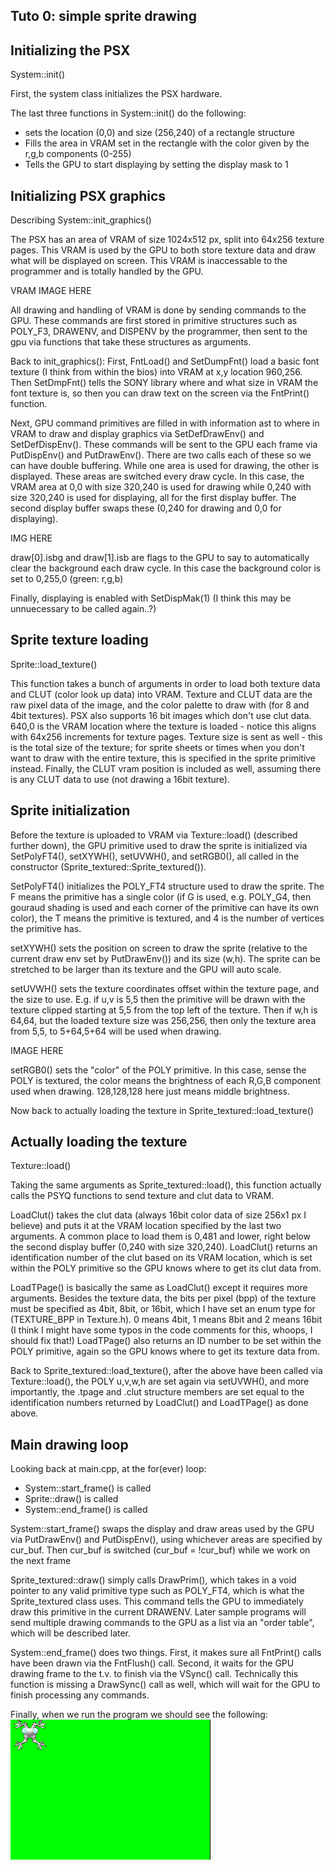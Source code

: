 ## Tuto 0: simple sprite drawing

## Initializing the PSX
System::init()

First, the system class initializes the PSX hardware.

The last three functions in System::init() do the following:
* sets the location (0,0) and size (256,240) of a
  rectangle structure
* Fills the area in VRAM set in the rectangle with the 
  color given by the r,g,b components (0-255)
* Tells the GPU to start displaying by setting the display
  mask to 1

## Initializing PSX graphics
Describing System::init_graphics()

The PSX has an area of VRAM of size 1024x512 px, split
into 64x256 texture pages. This VRAM is used by the GPU
to both store texture data and draw what will be displayed
on screen. This VRAM is inaccessable to the programmer
and is totally handled by the GPU. 

VRAM IMAGE HERE

All drawing and handling of VRAM is done by sending
commands to the GPU. These commands are first stored in
primitive structures such as POLY_F3, DRAWENV, and 
DISPENV by the programmer, then sent to the gpu via
functions that take these structures as arguments.

Back to init_graphics(): First, FntLoad() and SetDumpFnt()
load a basic font texture (I think from within the bios)
into VRAM at x,y location 960,256. Then SetDmpFnt() tells
the SONY library where and what size in VRAM the font
texture is, so then you can draw text on the screen
via the FntPrint() function.

Next, GPU command primitives are filled in with information
ast to where in VRAM to draw and display
graphics via SetDefDrawEnv() and SetDefDispEnv(). These
commands will be sent to the GPU each frame via 
PutDispEnv() and PutDrawEnv().
There are two calls each of these so we can have double
buffering. While one area is used for drawing, the other
is displayed. These areas are switched every draw cycle.
In this case, the VRAM area at 0,0 with size 320,240 is used
for drawing while 0,240 with size 320,240 is used for
displaying, all for the first display buffer. The second
display buffer swaps these (0,240 for drawing and 0,0 for
displaying).

IMG HERE

draw[0].isbg and draw[1].isb are flags to the GPU to
say to automatically clear the background each draw
cycle. In this case the background color is set to 0,255,0
(green: r,g,b)

Finally, displaying is enabled with SetDispMak(1) (I think
this may be unnuecessary to be called again..?) 

## Sprite texture loading
Sprite::load_texture()

This function takes a bunch of arguments in order to load
both texture data and CLUT (color look up data) into
VRAM. Texture and CLUT data are the raw pixel data of
the image, and the color palette to draw with (for 8
and 4bit textures). PSX also supports 16 bit images
which don't use clut data. 640,0 is the VRAM location
where the texture is loaded - notice this aligns
with 64x256 increments for texture pages. Texture size
is sent as well - this is the total size of the texture;
for sprite sheets or times when you don't want to draw
with the entire texture, this is specified in the sprite
primitive instead. Finally, the CLUT vram position is 
included as well, assuming there is any CLUT data to
use (not drawing a 16bit texture).

## Sprite initialization

Before the texture is uploaded to VRAM via Texture::load()
(described further down), the GPU primitive used to draw the
sprite is initialized via SetPolyFT4(),  setXYWH(), 
setUVWH(), and setRGB0(), all called in the
constructor (Sprite_textured::Sprite_textured()).

SetPolyFT4() initializes the POLY_FT4 structure used
to draw the sprite. The F means the primitive has
a single color (if G is used, e.g. POLY_G4, then gouraud
shading is used and each corner of the primitive can
have its own color), the T means the primitive is textured,
and 4 is the number of vertices the primitive has.

setXYWH() sets the position on screen to draw the sprite
(relative to the current draw env set by PutDrawEnv())
and its size (w,h). The sprite can be stretched to be
larger than its texture and the GPU will auto scale.

setUVWH() sets the texture coordinates offset within
the texture page, and the size to use. E.g. if u,v is 5,5 then the primitive
will be drawn with the texture clipped starting at 5,5
from the top left of the texture. Then if w,h is 64,64,
but the loaded texture size was 256,256, then only the 
texture area from 5,5, to 5+64,5+64 will be used when
drawing.

IMAGE HERE

setRGB0() sets the "color" of the POLY primitive. In
this case, sense the POLY is textured, the color means
the brightness of each R,G,B component used when drawing.
128,128,128 here just means middle brightness.

Now back to actually loading the texture in 
Sprite_textured::load_texture()

## Actually loading the texture
Texture::load()

Taking the same arguments as Sprite_textured::load(),
this function actually calls the PSYQ functions to 
send texture and clut data to VRAM.

LoadClut() takes the clut data (always 16bit color data
of size 256x1 px I believe) and puts it at the VRAM
location specified by the last two arguments. A common
place to load them is 0,481 and lower, right below
the second display buffer (0,240 with size 320,240).
LoadClut() returns an identification number of the clut
based on its VRAM location, which is set within the POLY
primitive so the GPU knows where to get its clut data from.

LoadTPage() is basically the same as LoadClut() except it
requires more arguments. Besides the texture data, the
bits per pixel (bpp) of the texture must be specified
as 4bit, 8bit, or 16bit, which I have set an enum type
for (TEXTURE_BPP in Texture.h). 0 means 4bit, 1 means 8bit
and 2 means 16bit (I think I might have some typos in
the code comments for this, whoops, I should fix that!)
LoadTPage() also returns an ID number to be set within the
POLY primitive, again so the GPU knows where to get its
texture data from.

Back to Sprite_textured::load_texture(), after the 
above have been
called via Texture::load(), the POLY u,v,w,h are set
again via setUVWH(), and more importantly, the .tpage
and .clut structure members are set equal to the
identification numbers returned by LoadClut() and LoadTPage()
as done above.

## Main drawing loop

Looking back at main.cpp, at the for(ever) loop:

* System::start_frame() is called
* Sprite::draw() is called
* System::end_frame() is called

System::start_frame() swaps the display and draw areas
used by the GPU via PutDrawEnv() and PutDispEnv(), using
whichever areas are specified by cur_buf. Then cur_buf
is switched (cur_buf = !cur_buf) while we work on the 
next frame

Sprite_textured::draw() simply calls DrawPrim(),
which takes in a void pointer to any valid primitive
type such as POLY_FT4, which is what the Sprite_textured
class uses. This command tells the GPU to immediately
draw this primitive in the current DRAWENV. Later sample
programs will send multiple drawing commands to the GPU
as a list via an "order table", which will be described
later.

System::end_frame() does two things. First, it makes 
sure all FntPrint() calls have been drawn via the
FntFlush() call. Second, it waits for the GPU drawing frame
to the t.v. to finish via the VSync() call. Technically
this function is missing a DrawSync() call as well, which
will wait for the GPU to finish processing any commands.

Finally, when we run the program we should see the following:
![Missing Screenshot](./screenshot.png "Tuto0 screenshot")

